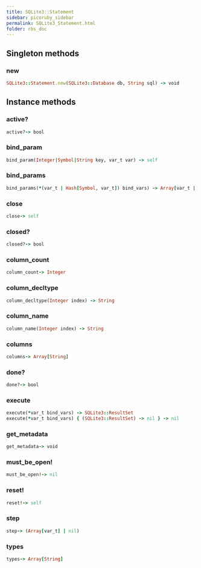 ```yaml
---
title: SQLite3::Statement
sidebar: picoruby_sidebar
permalink: SQLite3_Statement.html
folder: rbs_doc
---
```

## Singleton methods
### new

```ruby
SQLite3::Statement.new(SQLite3::Database db, String sql) -> void
```
## Instance methods
### active?

```ruby
active?-> bool
```
### bind_param

```ruby
bind_param(Integer|Symbol|String key, var_t var) -> self
```
### bind_params

```ruby
bind_params(*(var_t | Hash[Symbol, var_t]) bind_vars) -> Array[var_t | Hash[Symbol, var_t]]
```
### close

```ruby
close-> self
```
### closed?

```ruby
closed?-> bool
```
### column_count

```ruby
column_count-> Integer
```
### column_decltype

```ruby
column_decltype(Integer index) -> String
```
### column_name

```ruby
column_name(Integer index) -> String
```
### columns

```ruby
columns-> Array[String]
```
### done?

```ruby
done?-> bool
```
### execute

```ruby
execute(*var_t bind_vars) -> SQLite3::ResultSet
execute(*var_t bind_vars) { (SQLite3::ResultSet) -> nil } -> nil
```
### get_metadata

```ruby
get_metadata-> void
```
### must_be_open!

```ruby
must_be_open!-> nil
```
### reset!

```ruby
reset!-> self
```
### step

```ruby
step-> (Array[var_t] | nil)
```
### types

```ruby
types-> Array[String]
```
